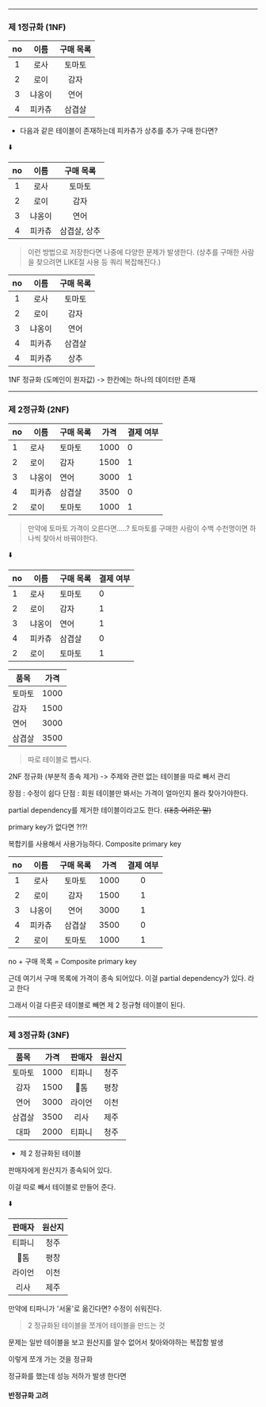 
---
### 제 1정규화 (1NF)


| no  | 이름  | 구매 목록 |
| :-: | :-: | :---: |
|  1  | 로사  |  토마토  |
|  2  | 로이  |  감자   |
|  3  | 냐옹이 |  연어   |
|  4  | 피카츄 |  삼겹살  |

- 다음과 같은 테이블이 존재하는데 피카츄가 상추를 추가 구매 한다면?

⬇️

| no  | 이름  |  구매 목록  |
| :-: | :-: | :-----: |
|  1  | 로사  |   토마토   |
|  2  | 로이  |   감자    |
|  3  | 냐옹이 |   연어    |
|  4  | 피카츄 | 삼겹살, 상추 |
>이런 방법으로 저장한다면 나중에 다양한 문제가 발생한다.
> (상추를 구매한 사람을 찾으려면 LIKE절 사용 등 쿼리 복잡해진다.)

| no  | 이름  | 구매 목록 |
| :-: | :-: | :---: |
|  1  | 로사  |  토마토  |
|  2  | 로이  |  감자   |
|  3  | 냐옹이 |  연어   |
|  4  | 피카츄 |  삼겹살  |
|  4  | 피카츄 |  상추   |

1NF 정규화 (도메인이 원자값) -> 한칸에는 하나의 데이터만 존재

---

### 제 2정규화 (2NF)

| no  | 이름  | 구매 목록 | 가격   | 결제 여부 |
| --- | --- | ----- | ---- | ----- |
| 1   | 로사  | 토마토   | 1000 | 0     |
| 2   | 로이  | 감자    | 1500 | 1     |
| 3   | 냐옹이 | 연어    | 3000 | 1     |
| 4   | 피카츄 | 삼겹살   | 3500 | 0     |
| 2   | 로이  | 토마토   | 1000 | 1     |
> 만약에 토마토 가격이 오른다면.....?
> 토마토를 구매한 사람이 수백 수천명이면 하나씩 찾아서 바꿔야한다.

⬇️

| no  | 이름  | 구매 목록 | 결제 여부 |
| --- | --- | ----- | ----- |
| 1   | 로사  | 토마토   | 0     |
| 2   | 로이  | 감자    | 1     |
| 3   | 냐옹이 | 연어    | 1     |
| 4   | 피카츄 | 삼겹살   | 0     |
| 2   | 로이  | 토마토   | 1     |

| 품목  | 가격   |
| --- | ---- |
| 토마토 | 1000 |
| 감자  | 1500 |
| 연어  | 3000 |
| 삼겹살 | 3500 |


> 따로 테이블로 뺍시다.

2NF 정규화 (부분적 종속 제거) -> 주제와 관련 없는 테이블을 따로 빼서 관리

장점 : 수정이 쉽다
단점 : 회원 테이블만 봐서는 가격이 얼마인지 몰라 찾아가야한다.

partial dependency를 제거한 테이블이라고도 한다.
~~(대충 어려운 말)~~


primary key가 없다면 ?!?!

복합키를 사용해서 사용가능하다.
Composite primary key

| no  |  이름  | 구매 목록 | 가격 | 결제 여부 |
|:---:|:------:|:---------:|:----:|:---------:|
|  1  |  로사  |  토마토   | 1000 |     0     |
|  2  |  로이  |   감자    | 1500 |     1     |
|  3  | 냐옹이 |   연어    | 3000 |     1     |
|  4  | 피카츄 |  삼겹살   | 3500 |     0     |
|  2  |  로이  |  토마토   | 1000 |     1     |
 no + 구매 목록 = Composite primary key

근데 여기서 구매 목록에 가격이 종속 되어있다.
이걸 partial dependency가 있다. 라고 한다

그래서 이걸 다른곳 테이블로 빼면 제 2 정규형 테이블이 된다.

--- 

### 제 3정규화 (3NF)


| 품목  |  가격  | 판매자 | 원산지 |
| :-: | :--: | :-: | :-: |
| 토마토 | 1000 | 티파니 | 청주  |
| 감자  | 1500 | 톰  | 평창  |
| 연어  | 3000 | 라이언 | 이천  |
| 삼겹살 | 3500 | 리사  | 제주  |
| 대파  | 2000 | 티파니 | 청주  |
- 제 2 정규화된 테이블

판매자에게 원산지가 종속되어 있다.

이걸 따로 빼서 테이블로 만들어 준다.

 ⬇️

| 판매자 | 원산지 |
| :-: | :-: |
| 티파니 | 청주  |
| 톰  | 평창  |
| 라이언 | 이천  |
| 리사  | 제주  |

만약에 티파니가  '서울'로 옮긴다면?
수정이 쉬워진다.

> 2 정규화된 테이블을 쪼개어 테이블을 만드는 것

문제는 일반 테이블을 보고 원산지를 알수 없어서 찾아와야하는 복잡함 발생

이렇게 쪼개 가는 것을 정규화

정규화를 했는데 성능 저하가 발생 한다면
#### 반정규화 고려